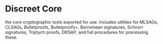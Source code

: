 # Discreet Core

the core cryptographic tools exported for use. Includes utilities for MLSAGs, CLSAGs, Bulletproofs, Bulletproofs+, Borromean signatures, Schnorr signatures, Triptych proofs, DKSAP, and full procedures for processing these.
